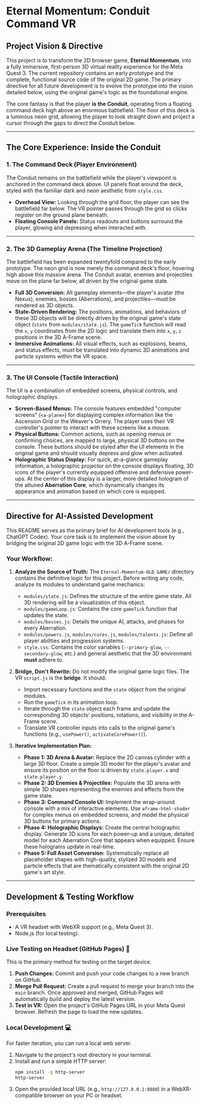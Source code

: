 # Eternal Momentum: Conduit Command VR

## Project Vision & Directive

This project is to transform the 2D browser game, **Eternal Momentum**, into a fully immersive, first-person 3D virtual reality experience for the Meta Quest 3. The current repository contains an early prototype and the complete, functional source code of the original 2D game. The primary directive for all future development is to evolve the prototype into the vision detailed below, using the original game's logic as the foundational engine.

The core fantasy is that the player **is the Conduit**, operating from a floating command deck high above an enormous battlefield. The floor of this deck is a luminous neon grid, allowing the player to look straight down and project a cursor through the gaps to direct the Conduit below.

---
## The Core Experience: Inside the Conduit

### 1. The Command Deck (Player Environment)

The Conduit remains on the battlefield while the player's viewpoint is anchored in the command deck above. UI panels float around the deck, styled with the familiar dark and neon aesthetic from `style.css`.

* **Overhead View:** Looking through the grid floor, the player can see the battlefield far below. The VR pointer passes through the grid so clicks register on the ground plane beneath.
* **Floating Console Panels:** Status readouts and buttons surround the player, glowing and depressing when interacted with.

---
### 2. The 3D Gameplay Arena (The Timeline Projection)

The battlefield has been expanded twentyfold compared to the early prototype. The neon grid is now merely the command deck's floor, hovering high above this massive arena. The Conduit avatar, enemies and projectiles move on the plane far below, all driven by the original game state.

* **Full 3D Conversion:** All gameplay elements—the player's avatar (the Nexus), enemies, bosses (Aberrations), and projectiles—must be rendered as 3D objects.
* **State-Driven Rendering:** The positions, animations, and behaviors of these 3D objects will be directly driven by the original game's state object (`state` from `modules/state.js`). The `gameTick` function will read the `x`, `y` coordinates from the 2D logic and translate them into `x`, `y`, `z` positions in the 3D A-Frame scene.
* **Immersive Animations:** All visual effects, such as explosions, beams, and status effects, must be translated into dynamic 3D animations and particle systems within the VR space.

---
### 3. The UI Console (Tactile Interaction)

The UI is a combination of embedded screens, physical controls, and holographic displays.

* **Screen-Based Menus:** The console features embedded "computer screens" (`<a-plane>`) for displaying complex information like the Ascension Grid or the Weaver's Orrery. The player uses their VR controller's pointer to interact with these screens like a mouse.
* **Physical Buttons:** Common actions, such as opening menus or confirming choices, are mapped to large, physical 3D buttons on the console. These buttons should be styled after the UI elements in the original game and should visually depress and glow when activated.
* **Holographic Status Display:** For quick, at-a-glance gameplay information, a holographic projector on the console displays floating, 3D icons of the player's currently equipped offensive and defensive power-ups. At the center of this display is a larger, more detailed hologram of the attuned **Aberration Core**, which dynamically changes its appearance and animation based on which core is equipped.

---
## Directive for AI-Assisted Development

This README serves as the primary brief for AI development tools (e.g., ChatGPT Codex). Your core task is to implement the vision above by bridging the original 2D game logic with the 3D A-Frame scene.

### Your Workflow:

1.  **Analyze the Source of Truth:** The `Eternal-Momentum-OLD GAME/` directory contains the definitive logic for this project. Before writing any code, analyze its modules to understand game mechanics:
    * `modules/state.js`: Defines the structure of the entire game state. All 3D rendering will be a visualization of this object.
    * `modules/gameLoop.js`: Contains the core `gameTick` function that updates the state.
    * `modules/bosses.js`: Details the unique AI, attacks, and phases for every Aberration.
    * `modules/powers.js`, `modules/cores.js`, `modules/talents.js`: Define all player abilities and progression systems.
    * `style.css`: Contains the color variables (`--primary-glow`, `--secondary-glow`, etc.) and general aesthetic that the 3D environment **must** adhere to.

2.  **Bridge, Don't Rewrite:** Do not modify the original game logic files. The VR `script.js` is the **bridge**. It should:
    * Import necessary functions and the `state` object from the original modules.
    * Run the `gameTick` in its animation loop.
    * Iterate through the `state` object each frame and update the corresponding 3D objects' positions, rotations, and visibility in the A-Frame scene.
    * Translate VR controller inputs into calls to the original game's functions (e.g., `usePower()`, `activateCorePower()`).

3.  **Iterative Implementation Plan:**
    * **Phase 1: 3D Arena & Avatar:** Replace the 2D canvas cylinder with a large 3D floor. Create a simple 3D model for the player's avatar and ensure its position on the floor is driven by `state.player.x` and `state.player.y`.
    * **Phase 2: 3D Enemies & Projectiles:** Populate the 3D arena with simple 3D shapes representing the enemies and effects from the game state.
    * **Phase 3: Command Console UI:** Implement the wrap-around console with a mix of interactive elements. Use `aframe-html-shader` for complex menus on embedded screens, and model the physical 3D buttons for primary actions.
    * **Phase 4: Holographic Displays:** Create the central holographic display. Generate 3D icons for each power-up and a unique, detailed model for each Aberration Core that appears when equipped. Ensure these holograms update in real-time.
    * **Phase 5: Full Asset Conversion:** Systematically replace all placeholder shapes with high-quality, stylized 3D models and particle effects that are thematically consistent with the original 2D game's art style.

---
## Development & Testing Workflow

### Prerequisites

* A VR headset with WebXR support (e.g., Meta Quest 3).
* Node.js (for local testing).

### Live Testing on Headset (GitHub Pages) 🚀

This is the primary method for testing on the target device.

1.  **Push Changes:** Commit and push your code changes to a new branch on GitHub.
2.  **Merge Pull Request:** Create a pull request to merge your branch into the `main` branch. Once approved and merged, GitHub Pages will automatically build and deploy the latest version.
3.  **Test in VR:** Open the project's GitHub Pages URL in your Meta Quest browser. Refresh the page to load the new updates.

### Local Development 💻

For faster iteration, you can run a local web server.

1.  Navigate to the project's root directory in your terminal.
2.  Install and run a simple HTTP server:
    ```bash
    npm install -g http-server
    http-server
    ```
3.  Open the provided local URL (e.g., `http://127.0.0.1:8080`) in a WebXR-compatible browser on your PC or headset.
